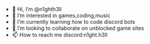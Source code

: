 - 👋 Hi, I’m @n1ghth3ll
- 👀 I’m interested in games,coding,music
- 🌱 I’m currently learning how to code discord bots
- 💞️ I’m looking to collaborate on unblocked game sites
- 📫 How to reach me discord:n1ght.h3ll

<!---
n1ghth3ll/n1ghth3ll is a ✨ special ✨ repository because its `README.md` (this file) appears on your GitHub profile.
You can click the Preview link to take a look at your changes.
--->
